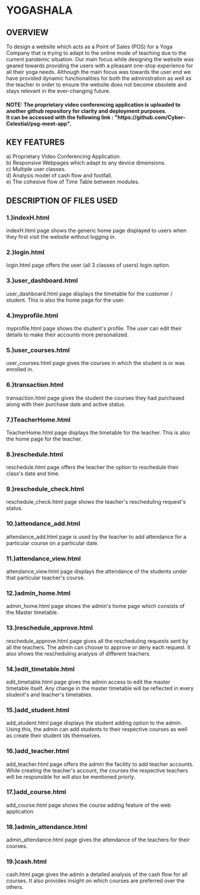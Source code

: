 <h1>YOGASHALA</h1>

<h2>OVERVIEW</h2>
<p>To design a website which acts as a Point of Sales (POS) for a Yoga Company that is trying to adapt to the online mode of teaching due to the current pandemic situation.
Our main focus while designing the website was geared towards providing the users with a pleasant one-stop experience for all their yoga needs. 
Although the main focus was towards the user end we have provided dynamic functionalities for both the administration as well as the teacher
in order to ensure the website does not become obsolete and stays relevant in the ever-changing future.</p>

<h4>NOTE: The proprietary video conferencing application is uploaded to another github repository for clarity and deployment purposes.<br>It can be accessed with the following link : "https://github.com/Cyber-Celestial/psg-meet-app".
  

<h2>KEY FEATURES</h2>
a) Proprietary Video Conferencing Application.<br>
b) Responsive Webpages which adapt to any device dimensions.<br>
c) Multiple user classes.<br>
d) Analysis model of cash flow and footfall.<br>
e) The cohesive flow of Time Table between modules.<br>

<h2>DESCRIPTION OF FILES USED</h2>
<h3>1.)indexH.html</h3>
indexH.html page shows the generic home page displayed to users when they first visit the website without logging in.

<h3>2.)login.html</h3>
login.html page offers the user (all 3 classes of users) login option.

<h3>3.)user_dashboard.html</h3>
user_dashboard.html page displays the timetable for the customer / student. This is also the home page for the user.

<h3>4.)myprofile.html</h3>
myprofile.html page shows the student's profile. The user can edit their details to make their accounts more personalized.

<h3>5.)user_courses.html</h3>
user_courses.html page gives the courses in which the student is or was enrolled in.

<h3>6.)transaction.html</h3>
transaction.html page gives the student the courses they had purchased along with their purchase date and active status.

<h3>7.)TeacherHome.html</h3>
TeacherHome.html page displays the timetable for the teacher. This is also the home page for the teacher.

<h3>8.)reschedule.html</h3>
reschedule.html page offers the teacher the option to reschedule their class's date and time.

<h3>9.)reschedule_check.html</h3>
reschedule_check.html page shows the teacher's rescheduling request's status.

<h3>10.)attendance_add.html</h3>
attendance_add.html page is used by the teacher to add attendance for a particular course on a particular date.

<h3>11.)attendance_view.html</h3>
attendance_view.html page displays the attendance of the students under that particular teacher's course.

<h3>12.)admin_home.html</h3>
admin_home.html page shows the admin's home page which consists of the Master timetable.

<h3>13.)reschedule_approve.html</h3>
reschedule_approve.html page gives all the rescheduling requests sent by all the teachers. The admin can choose to approve or deny each request. It also shows the rescheduling analysis of different teachers.

<h3>14.)edit_timetable.html</h3>
edit_timetable.html page gives the admin access to edit the master timetable itself. Any change in the master timetable will be reflected in every student's and teacher's timetables.

<h3>15.)add_student.html</h3>
add_student.html page displays the student adding option to the admin. Using this, the admin can add students to their respective courses as well as create their student ids themselves.

<h3>16.)add_teacher.html</h3>
add_teacher.html page offers the admin the facility to add teacher accounts. While creating the teacher's account, the courses the respective teachers will be responsible for will also be mentioned priorly.

<h3>17.)add_course.html</h3>
add_course.html page shows the course adding feature of the web application.

<h3>18.)admin_attendance.html</h3>
admin_attendance.html page gives the attendance of the teachers for their courses.

<h3>19.)cash.html</h3>
cash.html page gives the admin a detailed analysis of the cash flow for all courses. It also provides insight on which courses are preferred over the others.
